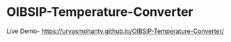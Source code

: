 # OIBSIP-Temperature-Converter
Live Demo- https://urvasmohanty.github.io/OIBSIP-Temperature-Converter/

